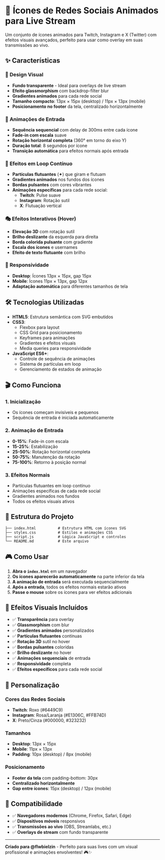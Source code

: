 # 🎯 Ícones de Redes Sociais Animados para Live Stream

Um conjunto de ícones animados para Twitch, Instagram e X (Twitter) com efeitos visuais avançados, perfeito para usar como overlay em suas transmissões ao vivo.

## ✨ Características

### 🎨 **Design Visual**

- **Fundo transparente** - Ideal para overlays de live stream
- **Efeito glassmorphism** com backdrop-filter blur
- **Gradientes animados** para cada rede social
- **Tamanho compacto**: 13px × 15px (desktop) / 11px × 13px (mobile)
- **Posicionamento no footer** da tela, centralizado horizontalmente

### 🚀 **Animações de Entrada**

- **Sequência sequencial** com delay de 300ms entre cada ícone
- **Fade-in com escala** suave
- **Rotação horizontal completa** (360° em torno do eixo Y)
- **Duração total**: 8 segundos por ícone
- **Transição automática** para efeitos normais após entrada

### 🔄 **Efeitos em Loop Contínuo**

- **Partículas flutuantes** (✦) que giram e flutuam
- **Gradientes animados** nos fundos dos ícones
- **Bordas pulsantes** com cores vibrantes
- **Animações específicas** para cada rede social:
  - **Twitch**: Pulse suave
  - **Instagram**: Rotação sutil
  - **X**: Flutuação vertical

### 🎭 **Efeitos Interativos (Hover)**

- **Elevação 3D** com rotação sutil
- **Brilho deslizante** da esquerda para direita
- **Borda colorida pulsante** com gradiente
- **Escala dos ícones** e usernames
- **Efeito de texto flutuante** com brilho

### 📱 **Responsividade**

- **Desktop**: Ícones 13px × 15px, gap 15px
- **Mobile**: Ícones 11px × 13px, gap 12px
- **Adaptação automática** para diferentes tamanhos de tela

## 🛠️ Tecnologias Utilizadas

- **HTML5**: Estrutura semântica com SVG embutidos
- **CSS3**:
  - Flexbox para layout
  - CSS Grid para posicionamento
  - Keyframes para animações
  - Gradientes e efeitos visuais
  - Media queries para responsividade
- **JavaScript ES6+**:
  - Controle de sequência de animações
  - Sistema de partículas em loop
  - Gerenciamento de estados de animação

## 🎬 Como Funciona

### 1. **Inicialização**

- Os ícones começam invisíveis e pequenos
- Sequência de entrada é iniciada automaticamente

### 2. **Animação de Entrada**

- **0-15%**: Fade-in com escala
- **15-25%**: Estabilização
- **25-50%**: Rotação horizontal completa
- **50-75%**: Manutenção da rotação
- **75-100%**: Retorno à posição normal

### 3. **Efeitos Normais**

- Partículas flutuantes em loop contínuo
- Animações específicas de cada rede social
- Gradientes animados nos fundos
- Todos os efeitos visuais ativos

## 📁 Estrutura do Projeto

```
├── index.html          # Estrutura HTML com ícones SVG
├── styles.css          # Estilos e animações CSS
├── script.js           # Lógica JavaScript e controles
└── README.md           # Este arquivo
```

## 🎮 Como Usar

1. **Abra o `index.html`** em um navegador
2. **Os ícones aparecerão automaticamente** na parte inferior da tela
3. **A animação de entrada** será executada sequencialmente
4. **Após a entrada**, todos os efeitos normais estarão ativos
5. **Passe o mouse** sobre os ícones para ver efeitos adicionais

## 🌟 Efeitos Visuais Incluídos

- ✅ **Transparência** para overlay
- ✅ **Glassmorphism** com blur
- ✅ **Gradientes animados** personalizados
- ✅ **Partículas flutuantes** contínuas
- ✅ **Rotação 3D** sutil no hover
- ✅ **Bordas pulsantes** coloridas
- ✅ **Brilho deslizante** no hover
- ✅ **Animações sequenciais** de entrada
- ✅ **Responsividade** completa
- ✅ **Efeitos específicos** para cada rede social

## 🎯 Personalização

### Cores das Redes Sociais

- **Twitch**: Roxo (#6449C9)
- **Instagram**: Rosa/Laranja (#E1306C, #FFB74D)
- **X**: Preto/Cinza (#000000, #323232)

### Tamanhos

- **Desktop**: 13px × 15px
- **Mobile**: 11px × 13px
- **Padding**: 10px (desktop) / 8px (mobile)

### Posicionamento

- **Footer da tela** com padding-bottom: 30px
- **Centralizado horizontalmente**
- **Gap entre ícones**: 15px (desktop) / 12px (mobile)

## 🚀 Compatibilidade

- ✅ **Navegadores modernos** (Chrome, Firefox, Safari, Edge)
- ✅ **Dispositivos móveis** responsivos
- ✅ **Transmissões ao vivo** (OBS, Streamlabs, etc.)
- ✅ **Overlays de stream** com fundo transparente

---

**Criado para @flwbielzin** - Perfeito para suas lives com um visual profissional e animações envolventes! 🎮✨
